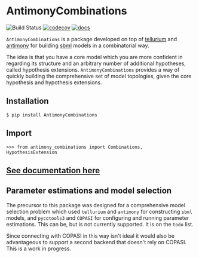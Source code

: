 # AntimonyCombinations
![Build Status](https://travis-ci.org/CiaranWelsh/AntimonyCombinations.svg?branch=master&style=flat)
[![codecov](https://codecov.io/gh/CiaranWelsh/AntimonyCombinations/branch/master/graph/badge.svg)](https://codecov.io/gh/CiaranWelsh/AntimonyCombinations)
[![docs](https://readthedocs.org/projects/antimonycombinations/badge/?version=latest&style=flat)](https://antimonycombinations.readthedocs.io/en/latest/)

`AntimonyCombinations` is a package developed on top of 
[tellurium](http://tellurium.analogmachine.org/) and 
[antimony](http://antimony.sourceforge.net/) for building 
[sbml](http://sbml.org/Main_Page) models in a combinatorial
way. 

The idea is that you have a core model which you 
are more confident in regarding its structure and an arbitrary
number of additional hypotheses, called hypothesis extensions.
`AntimonyCombinations` provides a way of quickly building the
comprehensive set of model topologies, given the core hypothesis
and hypothesis extensions. 

## Installation

`$ pip install AntimonyCombinations`
    
## Import

`>>> from antimony_combinations import Combinations, HypothesisExtension`

## [See documentation here](https://antimonycombinations.readthedocs.io/en/latest/)

## Parameter estimations and model selection
The precursor to this package was designed for a comprehensive model selection problem which used `tellurium` and `antimony` for constructing `sbml` models, and `pycotools3` and `COPASI` for configuring and running parameter estimations. This can be, but is not currently supported. It is on the `todo` list. 

Since connecting with COPASI in this way isn't ideal it would also be advantageous to support a second backend that doesn't rely on COPASI. This is a work in progress. 





















